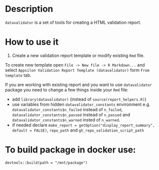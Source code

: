 # Description

`datavalidator` is a set of tools for creating a HTML validation report.

# How to use it

1. Create a new validation report template or modify existing `Rmd` file.

To create new template open `File -> New file -> R Markdown...` and select `Appsilon Validation Report Template (datavalidator)` form `From template` tab.

If you are working with existing report and you want to use `datavalidator` package you need to change a few things inside your `Rmd` file:
 - add `library(datavalidator)` (instead of `source(report_helpers.R)`)
 - use variables from hidden `datavalidator_constants` environment e.g. `datavalidator_constants$n_failed` instead of `n_failed`, `datavalidator_constants$n_passed` instead of `n_passed` and `datavalidator_constants$n_warned` insted of `n_warned`.
  - if needed declare `make_report = getOption("display_report_summary", default = FALSE)`, `repo_path` and `gh_repo_validation_script_path`

# To build package in docker use:

```
devtools::build(path = "/mnt/package")
```
